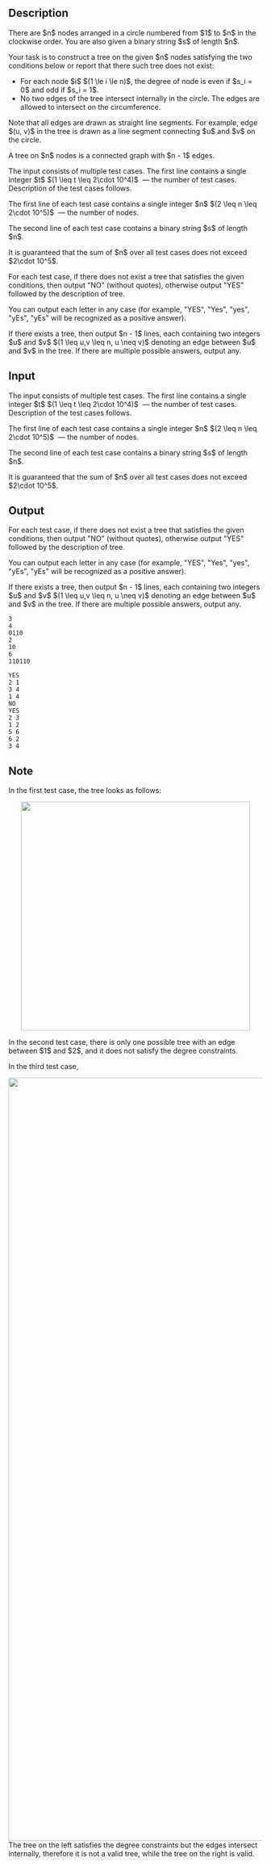 ## Description

<div><p>There are $n$ nodes arranged in a circle numbered from $1$ to $n$ in the clockwise order. You are also given a binary string $s$ of length $n$.</p><p>Your task is to construct a tree on the given $n$ nodes satisfying the two conditions below or report that there such tree does not exist:</p><ul> <li> For each node $i$ $(1 \le i \le n)$, the degree of node is even if $s_i = 0$ and odd if $s_i = 1$. </li><li> No two edges of the tree intersect internally in the circle. The edges are allowed to intersect on the circumference. </li></ul> <p>Note that all edges are drawn as straight line segments. For example, edge $(u, v)$ in the tree is drawn as a line segment connecting $u$ and $v$ on the circle.</p><p>A tree on $n$ nodes is a connected graph with $n - 1$ edges.</p></div><div class="input-specification"><p>The input consists of multiple test cases. The first line contains a single integer $t$ $(1 \leq t \leq 2\cdot 10^4)$ &nbsp;— the number of test cases. Description of the test cases follows.</p><p>The first line of each test case contains a single integer $n$ $(2 \leq n \leq 2\cdot 10^5)$ &nbsp;— the number of nodes.</p><p>The second line of each test case contains a binary string $s$ of length $n$.</p><p>It is guaranteed that the sum of $n$ over all test cases does not exceed $2\cdot 10^5$.</p></div><div class="output-specification"><p>For each test case, if there does not exist a tree that satisfies the given conditions, then output "<span class="tex-font-style-tt">NO</span>" (without quotes), otherwise output "<span class="tex-font-style-tt">YES</span>" followed by the description of tree.</p><p>You can output each letter in any case (for example, "<span class="tex-font-style-tt">YES</span>", "<span class="tex-font-style-tt">Yes</span>", "<span class="tex-font-style-tt">yes</span>", "<span class="tex-font-style-tt">yEs</span>", "<span class="tex-font-style-tt">yEs</span>" will be recognized as a positive answer).</p><p>If there exists a tree, then output $n - 1$ lines, each containing two integers $u$ and $v$ $(1 \leq u,v \leq n, u \neq v)$ denoting an edge between $u$ and $v$ in the tree. If there are multiple possible answers, output any.</p></div>

## Input

<p>The input consists of multiple test cases. The first line contains a single integer $t$ $(1 \leq t \leq 2\cdot 10^4)$ &nbsp;— the number of test cases. Description of the test cases follows.</p><p>The first line of each test case contains a single integer $n$ $(2 \leq n \leq 2\cdot 10^5)$ &nbsp;— the number of nodes.</p><p>The second line of each test case contains a binary string $s$ of length $n$.</p><p>It is guaranteed that the sum of $n$ over all test cases does not exceed $2\cdot 10^5$.</p>

## Output

<p>For each test case, if there does not exist a tree that satisfies the given conditions, then output "<span class="tex-font-style-tt">NO</span>" (without quotes), otherwise output "<span class="tex-font-style-tt">YES</span>" followed by the description of tree.</p><p>You can output each letter in any case (for example, "<span class="tex-font-style-tt">YES</span>", "<span class="tex-font-style-tt">Yes</span>", "<span class="tex-font-style-tt">yes</span>", "<span class="tex-font-style-tt">yEs</span>", "<span class="tex-font-style-tt">yEs</span>" will be recognized as a positive answer).</p><p>If there exists a tree, then output $n - 1$ lines, each containing two integers $u$ and $v$ $(1 \leq u,v \leq n, u \neq v)$ denoting an edge between $u$ and $v$ in the tree. If there are multiple possible answers, output any.</p>





```input1
3
4
0110
2
10
6
110110
```




```output1
YES
2 1
3 4
1 4
NO
YES
2 3
1 2
5 6
6 2
3 4
```



## Note

<p>In the first test case, the tree looks as follows: </p><center> <img class="tex-graphics" src="file://CfzeSygG.png" style="max-width: 100.0%;max-height: 100.0%;" width="454px"> </center><p>In the second test case, there is only one possible tree with an edge between $1$ and $2$, and it does not satisfy the degree constraints.</p><p>In the third test case, </p><center> <img class="tex-graphics" src="file://yl1tkgAs.png" style="max-width: 100.0%;max-height: 100.0%;" width="1512px"> </center> The tree on the left satisfies the degree constraints but the edges intersect internally, therefore it is not a valid tree, while the tree on the right is valid.
